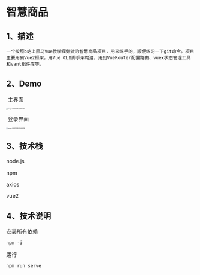 # 智慧商品

## 1、描述

 	一个按照b站上黑马Vue教学视频做的智慧商品项目，用来练手的，顺便练习一下git命令。项目主要用到Vue2框架，用Vue CLI脚手架构建，用到VueRouter配置路由、vuex状态管理工具和vant组件库等。

## 2、Demo 

​	主界面

<img src="C:\Users\Mare\AppData\Roaming\Typora\typora-user-images\image-20231018212356411.png" alt="image-20231018212356411" style="zoom:25%;" />



​	登录界面

<img src="C:\Users\Mare\AppData\Roaming\Typora\typora-user-images\image-20231018212544914.png" alt="image-20231018212544914" style="zoom:25%;" />

## 3、技术栈

node.js

npm

axios

vue2

## 4、技术说明

安装所有依赖

`npm -i`

运行

`npm run serve`
